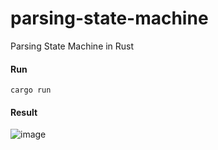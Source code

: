 # parsing-state-machine
Parsing State Machine in Rust

#### Run
```shell
cargo run
```

#### Result
![image](https://user-images.githubusercontent.com/12900528/151717032-73735e4b-97b6-433a-bced-cf7310cbebda.png)
